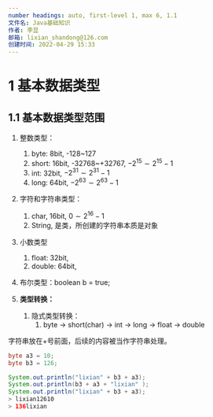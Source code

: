 ```yaml
---
number headings: auto, first-level 1, max 6, 1.1
文件名: Java基础知识
作者: 李显
邮箱: lixian_shandong@126.com
创建时间: 2022-04-29 15:33
---
```



# 1 基本数据类型
## 1.1 基本数据类型范围
1. 整数类型：
    1. byte: 8bit, -128~127
    2. short: 16bit, -32768~+32767, $-2^{15}\sim2^{15}-1$
    3. int: 32bit,  $-2^{31}\sim2^{31}-1$
    4. long: 64bit, $-2^{63}\sim2^{63}-1$
2. 字符和字符串类型：
    1. char, 16bit, $0\sim2^{16}-1$
    2. String, 是类，所创建的字符串本质是对象
3. 小数类型
    1. float: 32bit, 
    2. double: 64bit, 
4. 布尔类型：boolean b = true;

1. **类型转换：**
    1. 隐式类型转换：
        1. byte $\rightarrow$ short(char) $\rightarrow$ int $\rightarrow$ long $\rightarrow$ float $\rightarrow$ double


字符串放在+号前面，后续的内容被当作字符串处理。
```java
byte a3 = 10;
byte b3 = 126;

System.out.println("lixian" + b3 + a3);
System.out.println(b3 + a3 + "lixian" );
System.out.println("lixian" + b3 + a3);
> lixian12610
> 136lixian
```